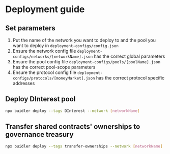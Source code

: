 # Deployment guide

## Set parameters

1. Put the name of the network you want to deploy to and the pool you want to deploy in `deployment-configs/config.json`
2. Ensure the network config file `deployment-configs/networks/[networkName].json` has the correct global parameters
3. Ensure the pool config file `deployment-configs/pools/[poolName].json` has the correct pool-scope parameters
4. Ensure the protocol config file `deployment-configs/protocols/[moneyMarket].json` has the correct protocol specific addresses

## Deploy DInterest pool

```bash
npx buidler deploy --tags DInterest --network [networkName]
```

## Transfer shared contracts' ownerships to governance treasury

```bash
npx buidler deploy --tags transfer-ownerships --network [networkName]
```
